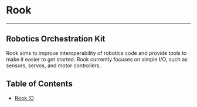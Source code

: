 # Rook
---
## Robotics Orchestration Kit
Rook aims to improve interoperability of robotics code and provide tools to make it easier to get started.
Rook currently focuses on simple I/O, such as sensors, servos, and motor controllers.

## Table of Contents
* [Rook IO](./io/)

